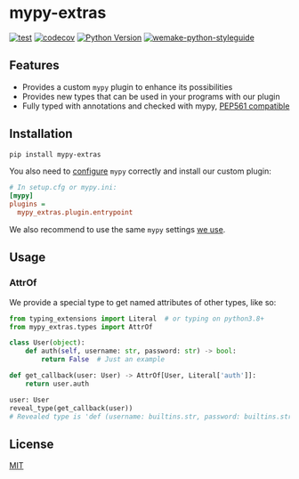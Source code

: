 # mypy-extras

[![test](https://github.com/wemake-services/mypy-extras/workflows/test/badge.svg?branch=master&event=push)](https://github.com/wemake-services/mypy-extras/actions?query=workflow%3Atest)
[![codecov](https://codecov.io/gh/wemake-server/mypy-extras/branch/master/graph/badge.svg)](https://codecov.io/gh/wemake-server/mypy-extras)
[![Python Version](https://img.shields.io/pypi/pyversions/mypy-extras.svg)](https://pypi.org/project/mypy-extras/)
[![wemake-python-styleguide](https://img.shields.io/badge/style-wemake-000000.svg)](https://github.com/wemake-services/wemake-python-styleguide)


## Features

- Provides a custom `mypy` plugin to enhance its possibilities
- Provides new types that can be used in your programs with our plugin
- Fully typed with annotations and checked with mypy, [PEP561 compatible](https://www.python.org/dev/peps/pep-0561/)


## Installation

```bash
pip install mypy-extras
```

You also need to [configure](https://mypy.readthedocs.io/en/stable/config_file.html)
`mypy` correctly and install our custom plugin:

```ini
# In setup.cfg or mypy.ini:
[mypy]
plugins =
  mypy_extras.plugin.entrypoint
```

We also recommend to use the same `mypy` settings [we use](https://github.com/wemake-services/wemake-python-styleguide/blob/master/styles/mypy.toml).


## Usage

### AttrOf

We provide a special type to get named attributes of other types, like so:

```python
from typing_extensions import Literal  # or typing on python3.8+
from mypy_extras.types import AttrOf

class User(object):
    def auth(self, username: str, password: str) -> bool:
        return False  # Just an example

def get_callback(user: User) -> AttrOf[User, Literal['auth']]:
    return user.auth

user: User
reveal_type(get_callback(user))
# Revealed type is 'def (username: builtins.str, password: builtins.str) -> builtins.bool'
```


## License

[MIT](https://github.com/wemake.services/mypy-extras/blob/master/LICENSE)
